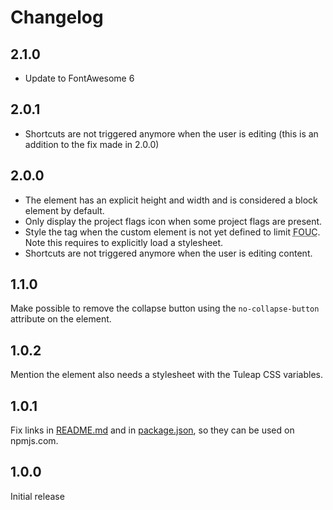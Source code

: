 # Changelog

## 2.1.0

* Update to FontAwesome 6

## 2.0.1

* Shortcuts are not triggered anymore when the user is editing (this is an addition to the fix made in 2.0.0)

## 2.0.0

* The element has an explicit height and width and is considered a block element by default.
* Only display the project flags icon when some project flags are present.
* Style the tag when the custom element is not yet defined to limit <abbr title="flash of unstyled content">FOUC</abbr>.
Note this requires to explicitly load a stylesheet.
* Shortcuts are not triggered anymore when the user is editing content.

## 1.1.0

Make possible to remove the collapse button using the `no-collapse-button` attribute on the element.

## 1.0.2

Mention the element also needs a stylesheet with the Tuleap CSS variables.

## 1.0.1

Fix links in [README.md](./README.md) and in [package.json](./package.json), so they can be used on npmjs.com.

## 1.0.0

Initial release
